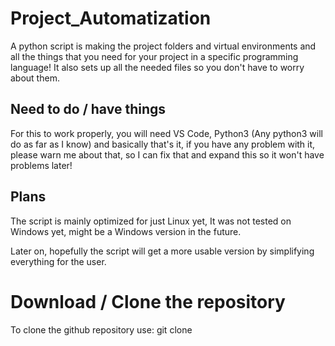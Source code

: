 # Project_Automatization
A python script is making the project folders and virtual environments and all the things that you need for your project in a specific programming language! It also sets up all the needed files so you don't have to worry about them. 

## Need to do / have things
For this to work properly, you will need VS Code, Python3 (Any python3 will do as far as I know) and basically that's it, if you have any problem with it, please warn me about that, so I can fix that and expand this so it won't have problems later!

## Plans
The script is mainly optimized for just Linux yet, It was not tested on Windows yet, might be a Windows version in the future.

Later on, hopefully the script will get a more usable version by simplifying everything for the user.

# Download / Clone the repository

To clone the github repository use:
git clone

